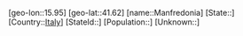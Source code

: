 ﻿---
location: [41.62,15.95]
type: City
tags:
- geo/City


SpocWebEntityId: 32251
isDeleted: false
confidential: public

---
[geo-lon::15.95]
[geo-lat::41.62]
[name::Manfredonia]
[State::]
[Country::[Italy](geo/Continent/Europe/Italy.md)]
[StateId::]
[Population::]
[Unknown::]

